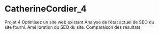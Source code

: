 # CatherineCordier_4
Projet 4 Optimisez un site web existant
Analyse de l’état actuel de SEO du site fourni.
Amélioration du SEO du site.
Comparaison des résultats.
